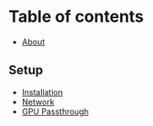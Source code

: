 # Table of contents

* [About](README.md)

## Setup

* [Installation](setup/installation.md)
* [Network](setup/network.md)
* [GPU Passthrough](setup/gpu-passthrough.md)
